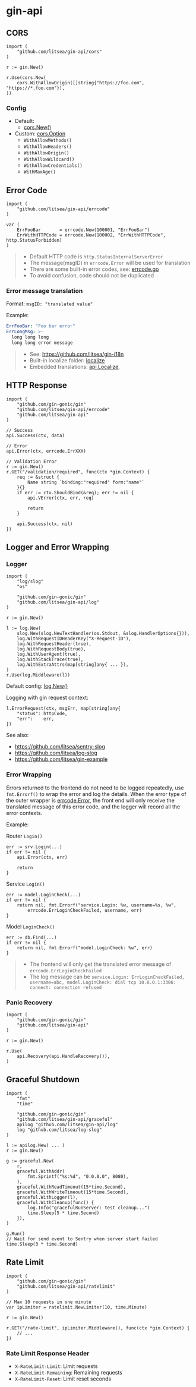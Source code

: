 # gin-api

## CORS

```golang
import (
	"github.com/litsea/gin-api/cors"
)

r := gin.New()

r.Use(cors.New(
	cors.WithAllowOrigin([]string{"https://foo.com", "https://*.foo.com"}),
))
```

### Config

* Default:
  * [cors.New()](cors/middleware.go)
* Custom: [cors.Option](cors/option.go)
  * `WithAllowMethods()`
  * `WithAllowHeaders()`
  * `WithAllowOrigin()`
  * `WithAllowWildcard()`
  * `WithAllowCredentials()`
  * `WithMaxAge()`

## Error Code

```golang
import (
	"github.com/litsea/gin-api/errcode"
)

var (
	ErrFooBar       = errcode.New(100001, "ErrFooBar")
	ErrWithHTTPCode = errcode.New(100002, "ErrWithHTTPCode", http.StatusForbidden)
)
```

> * Default HTTP code is `http.StatusInternalServerError`
> * The message(msgID) in `errcode.Error` will be used for translation
> * There are some built-in error codes, see: [errcode.go](errcode/errcode.go)
> * To avoid confusion, code should not be duplicated

### Error message translation

Format: `msgID: "translated value"`

Example:

```yaml
ErrFooBar: "Foo bar error"
ErrLongMsg: >-
  long long long
  long long error message
```

> * See: https://github.com/litsea/gin-i18n
> * Built-in localize folder: [localize](localize)
> * Embedded translations: [api.Localize](api.go),

## HTTP Response

```golang
import (
	"github.com/gin-gonic/gin"
	"github.com/litsea/gin-api/errcode"
	"github.com/litsea/gin-api"
)

// Success
api.Success(ctx, data)

// Error
api.Error(ctx, errcode.ErrXXX)

// Validation Error
r := gin.New()
r.GET("/validation/required", func(ctx *gin.Context) {
	req := &struct {
		Name string `binding:"required" form:"name"`
	}{}
	if err := ctx.ShouldBind(&req); err != nil {
		api.VError(ctx, err, req)

		return
	}

	api.Success(ctx, nil)
})
```

## Logger and Error Wrapping

### Logger

```golang
import (
	"log/slog"
	"os"

	"github.com/gin-gonic/gin"
	"github.com/litsea/gin-api/log"
)

r := gin.New()

l := log.New(
	slog.New(slog.NewTextHandler(os.Stdout, &slog.HandlerOptions{})),
	log.WithRequestIDHeaderKey("X-Request-ID"),
	log.WithRequestHeader(true),
	log.WithRequestBody(true),
	log.WithUserAgent(true),
	log.WithStackTrace(true),
	log.WithExtraAttrs(map[string]any{ ... }),
)
r.Use(log.Middleware(l))
```

Default config: [log.New()](log/log.go)

Logging with gin request context:

```golang
l.ErrorRequest(ctx, msgErr, map[string]any{
	"status": httpCode,
	"err":    err,
})
```

See also:

* https://github.com/litsea/sentry-slog
* https://github.com/litsea/log-slog
* https://github.com/litsea/gin-example

### Error Wrapping

Errors returned to the frontend do not need to be logged repeatedly, use `fmt.Errorf()` to wrap the error and log the details. When the error type of the outer wrapper is [errcode.Error](errcode/errcode.go), the front end will only receive the translated message of this error code, and the logger will record all the error contexts.

Example:

Router `Login()`

```golang
err := srv.Login(...)
if err != nil {
	api.Error(ctx, err)

	return
}
```

Service `Login()`

```golang
err := model.LoginCheck(...)
if err != nil {
	return nil, fmt.Errorf("service.Login: %w, username=%s, %w",
		errcode.ErrLoginCheckFailed, username, err)
}
```

Model `LoginCheck()`

```golang
err := db.Find(...)
if err != nil {
	return nil, fmt.Errorf("model.LoginCheck: %w", err)
}
```

> * The frontend will only get the translated error message of `errcode.ErrLoginCheckFailed`
> * The log message can be `service.Login: ErrLoginCheckFailed, username=abc, model.LoginCheck: dial tcp 10.0.0.1:3306: connect: connection refused`

### Panic Recovery

```golang
import (
	"github.com/gin-gonic/gin"
	"github.com/litsea/gin-api"
)

r := gin.New()

r.Use(
	api.Recovery(api.HandleRecovery()),
)
```

## Graceful Shutdown

```golang
import (
	"fmt"
	"time"

	"github.com/gin-gonic/gin"
	"github.com/litsea/gin-api/graceful"
	apilog "github.com/litsea/gin-api/log"
	log "github.com/litsea/log-slog"
)

l := apilog.New( ... )
r := gin.New()

g := graceful.New(
	r,
	graceful.WithAddr(
		fmt.Sprintf("%s:%d", "0.0.0.0", 8080),
	),
	graceful.WithReadTimeout(15*time.Second),
	graceful.WithWriteTimeout(15*time.Second),
	graceful.WithLogger(l),
	graceful.WithCleanup(func() {
		log.Info("gracefulRunServer: test cleanup...")
		time.Sleep(5 * time.Second)
	}),
)

g.Run()
// Wait for send event to Sentry when server start failed
time.Sleep(3 * time.Second)
```

## Rate Limit

```golang
import (
	"github.com/gin-gonic/gin"
	"github.com/litsea/gin-api/ratelimit"
)

// Max 10 requests in one minute
var ipLimiter = ratelimit.NewLimiter(10, time.Minute)

r := gin.New()

r.GET("/rate-limit", ipLimiter.Middleware(), func(ctx *gin.Context) {
	// ...
})
```

### Rate Limit Response Header

* `X-RateLimit-Limit`: Limit requests
* `X-RateLimit-Remaining`: Remaining requests
* `X-RateLimit-Reset`: Limit reset seconds
